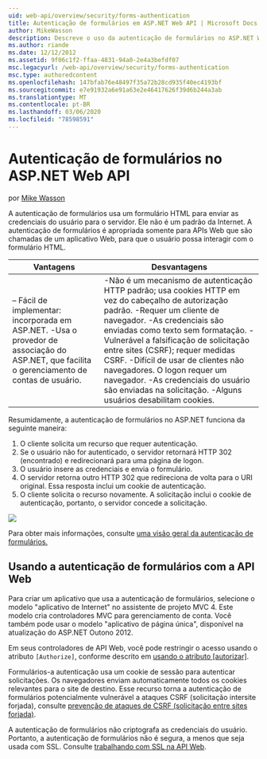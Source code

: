 ```yaml
---
uid: web-api/overview/security/forms-authentication
title: Autenticação de formulários em ASP.NET Web API | Microsoft Docs
author: MikeWasson
description: Descreve o uso da autenticação de formulários no ASP.NET Web API.
ms.author: riande
ms.date: 12/12/2012
ms.assetid: 9f06c1f2-ffaa-4831-94a0-2e4a3befdf07
msc.legacyurl: /web-api/overview/security/forms-authentication
msc.type: authoredcontent
ms.openlocfilehash: 147bfab76e48497f35a72b28cd935f40ec4193bf
ms.sourcegitcommit: e7e91932a6e91a63e2e46417626f39d6b244a3ab
ms.translationtype: MT
ms.contentlocale: pt-BR
ms.lasthandoff: 03/06/2020
ms.locfileid: "78598591"
---
```

# <a name="forms-authentication-in-aspnet-web-api"></a>Autenticação de formulários no ASP.NET Web API

por [Mike Wasson](https://github.com/MikeWasson)

A autenticação de formulários usa um formulário HTML para enviar as credenciais do usuário para o servidor. Ele não é um padrão da Internet. A autenticação de formulários é apropriada somente para APIs Web que são chamadas de um aplicativo Web, para que o usuário possa interagir com o formulário HTML.

| Vantagens | Desvantagens |
| --- | --- |
| – Fácil de implementar: incorporada em ASP.NET. -Usa o provedor de associação do ASP.NET, que facilita o gerenciamento de contas de usuário. | -Não é um mecanismo de autenticação HTTP padrão; usa cookies HTTP em vez do cabeçalho de autorização padrão. -Requer um cliente de navegador. -As credenciais são enviadas como texto sem formatação. -Vulnerável a falsificação de solicitação entre sites (CSRF); requer medidas CSRF. -Difícil de usar de clientes não navegadores. O logon requer um navegador. -As credenciais do usuário são enviadas na solicitação. -Alguns usuários desabilitam cookies. |

Resumidamente, a autenticação de formulários no ASP.NET funciona da seguinte maneira:

1. O cliente solicita um recurso que requer autenticação.
2. Se o usuário não for autenticado, o servidor retornará HTTP 302 (encontrado) e redirecionará para uma página de logon.
3. O usuário insere as credenciais e envia o formulário.
4. O servidor retorna outro HTTP 302 que redireciona de volta para o URI original. Essa resposta inclui um cookie de autenticação.
5. O cliente solicita o recurso novamente. A solicitação inclui o cookie de autenticação, portanto, o servidor concede a solicitação.

![](forms-authentication/_static/image1.png)

Para obter mais informações, consulte [uma visão geral da autenticação de formulários.](../../../web-forms/overview/older-versions-security/introduction/an-overview-of-forms-authentication-cs.md)

## <a name="using-forms-authentication-with-web-api"></a>Usando a autenticação de formulários com a API Web

Para criar um aplicativo que usa a autenticação de formulários, selecione o modelo "aplicativo de Internet" no assistente de projeto MVC 4. Este modelo cria controladores MVC para gerenciamento de conta. Você também pode usar o modelo "aplicativo de página única", disponível na atualização do ASP.NET Outono 2012.

Em seus controladores de API Web, você pode restringir o acesso usando o atributo `[Authorize]`, conforme descrito em [usando o atributo [autorizar]](authentication-and-authorization-in-aspnet-web-api.md#auth3).

Formulários-a autenticação usa um cookie de sessão para autenticar solicitações. Os navegadores enviam automaticamente todos os cookies relevantes para o site de destino. Esse recurso torna a autenticação de formulários potencialmente vulnerável a ataques CSRF (solicitação intersite forjada), consulte [prevenção de ataques de CSRF (solicitação entre sites forjada)](preventing-cross-site-request-forgery-csrf-attacks.md).

A autenticação de formulários não criptografa as credenciais do usuário. Portanto, a autenticação de formulários não é segura, a menos que seja usada com SSL. Consulte [trabalhando com SSL na API Web](working-with-ssl-in-web-api.md).

